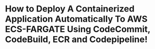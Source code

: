 # How to Deploy A Containerized Application Automatically To AWS ECS-FARGATE Using CodeCommit, CodeBuild, ECR and Codepipeline!
